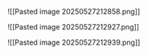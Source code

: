 ![[Pasted image 20250527212858.png]]

![[Pasted image 20250527212927.png]]

![[Pasted image 20250527212939.png]]

